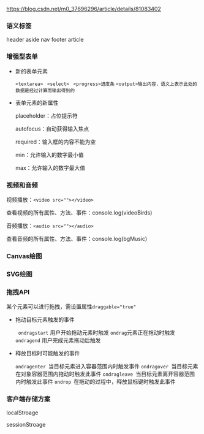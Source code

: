 https://blog.csdn.net/m0_37696296/article/details/81083402

### 语义标签

header   aside nav  footer article

### 增强型表单

* 新的表单元素

  `<textarea> `  `<select> `  `<progress>进度条`   `<output>输出内容，语义上表示此处的数据是经过计算而输出得到的`

* 表单元素的新属性

  placeholder：占位提示符

  autofocus：自动获得输入焦点

  required：输入框的内容不能为空

  min：允许输入的数字最小值

  max：允许输入的数字最大值

### 视频和音频

视频播放：`<video src=""></video>`

查看视频的所有属性、方法、事件：console.log(videoBirds)

音频播放：`<audio src=""></audio>`

查看音频的所有属性、方法、事件：console.log(bgMusic)

### Canvas绘图

### SVG绘图

### 拖拽API

某个元素可以进行拖拽，需设置属性`draggable="true"`

* 拖动目标元素触发的事件

  ` ondragstart` 用户开始拖动元素时触发
  ` ondrag `元素正在拖动时触发
  ` ondragend` 用户完成元素拖动后触发

* 释放目标时可能触发的事件

  `ondragenter `当目标元素进入容器范围内时触发事件
  `ondragover `当目标元素在对象容器范围内拖动时触发此事件
  `ondragleave `当目标元素离开容器范围内时触发此事件
  `ondrop `在拖动的过程中，释放鼠标键时触发此事件

### 客户端存储方案

localStroage

sessionStroage



